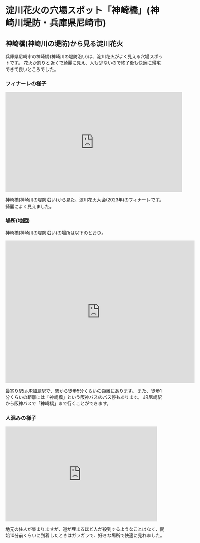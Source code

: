 # 淀川花火の穴場スポット「神崎橋」(神崎川堤防・兵庫県尼崎市)

## 神崎橋(神崎川の堤防)から見る淀川花火

兵庫県尼崎市の神崎橋(神崎川の堤防沿い)は、淀川花火がよく見える穴場スポットです。
花火か割りと近くで綺麗に見え、人も少ないので終了後も快適に帰宅できて良いところでした。

### フィナーレの様子

<iframe width="560" height="315" src="https://www.youtube.com/embed/gjgICyz53Cc?si=87IvVSTLx-F3R12Q" title="YouTube video player" frameborder="0" allow="accelerometer; autoplay; clipboard-write; encrypted-media; gyroscope; picture-in-picture; web-share" allowfullscreen></iframe>

神崎橋(神崎川の堤防沿い)から見た、淀川花火大会(2023年)のフィナーレです。綺麗によく見えました。


### 場所(地図)

神崎橋(神崎川の堤防沿い)の場所は以下のとおり。

<iframe src="https://www.google.com/maps/embed?pb=!1m18!1m12!1m3!1d7212.3024845572545!2d135.4398138953016!3d34.73214200591323!2m3!1f0!2f0!3f0!3m2!1i1024!2i768!4f13.1!3m3!1m2!1s0x6000ef4473978565%3A0x35c0aba3157626cc!2z56We5bSO5qmL!5e0!3m2!1sja!2sjp!4v1691238149638!5m2!1sja!2sjp" width="600" height="450" style="border:0;" allowfullscreen="" loading="lazy" referrerpolicy="no-referrer-when-downgrade"></iframe>

最寄り駅はJR加島駅で、駅から徒歩5分くらいの距離にあります。
また、徒歩1分くらいの距離には「神崎橋」という阪神バスのバス停もあります。
JR尼崎駅から阪神バスで「神崎橋」まで行くことができます。

### 人混みの様子

<iframe src="https://docs.google.com/presentation/d/e/2PACX-1vReltmRs5ST9C7jzwhLCSZsZjAr-ZjLaMXTawiuJz6SXWSnxlY0SZTJ6JY1PK3K1Z7MYb4QbRY0b98O/embed?start=false&loop=false&delayms=3000" frameborder="0" width="480" height="299" allowfullscreen="true" mozallowfullscreen="true" webkitallowfullscreen="true"></iframe>

地元の住人が集まりますが、道が埋まるほど人が殺到するようなことはなく、開始10分前くらいに到着したときはガラガラで、好きな場所で快適に見れました。




